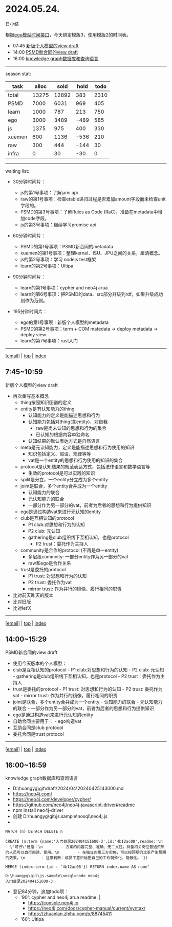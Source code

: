 # 2024.05.24.
日小结  

<a id="top"></a>
根据[ego模型时间接口](https://gitee.com/hyg/blog/blob/master/timeflow.md)，今天绑定模版3，使用模版2的时间表。

<a id="index"></a>
- 07:45	[新版个人模型的view draft](#20240524074500)  
- 14:00	[PSMD新合同的view draft](#20240524140000)  
- 16:00	[knowledge graph数据库和查询语言](#20240524160000)  

---
season stat:

| task | alloc | sold | hold | todo |
| --- | --- | --- | --- | --- |
| total | 13275 | 12892 | 383 | 2310 |
| PSMD | 7000 | 6031 | 969 | 405 |
| learn | 1000 | 787 | 213 | 750 |
| ego | 3000 | 3489 | -489 | 585 |
| js | 1375 | 975 | 400 | 330 |
| xuemen | 600 | 1136 | -536 | 210 |
| raw | 300 | 444 | -144 | 30 |
| infra | 0 | 30 | -30 | 0 |

---

waiting list:


- 30分钟时间片：
  - js的第1号事项：了解jami api
  - raw的第1号事项：检查etable递归过程是否累加amount字段而未检查unit字段的。
  - PSMD的第3号事项：了解Rules as Code (RaC)，准备在metadata中增加code字段。
  - js的第3号事项：继续学习promise api

- 60分钟时间片：
  - PSMD的第1号事项：PSMD新合同的metadata
  - xuemen的第1号事项：整理kernel、ISU、JPU之间的关系，厘清概念。
  - js的第2号事项：学习 nodejs test框架
  - learn的第2号事项：Ultipa

- 90分钟时间片：
  - learn的第1号事项：cypher and neo4j arua
  - learn的第6号事项：把PSMD的data、src部分升级到rdf，如果升级成功则作为范例。

- 195分钟时间片：
  - ego的第1号事项：新版个人模型的metadata
  - PSMD的第2号事项：term + COM matedata -> deploy metadata -> deploy view
  - learn的第7号事项：rust入门

---

<a href="mailto:huangyg@mars22.com?subject=关于2024.05.24.[新版个人模型的view draft]任务&body=日期: 20240524%0D%0A序号: 0%0D%0A手稿:../../draft/2024/05/20240524074500.md%0D%0A---请勿修改邮件主题及以上内容 从下一行开始写您的想法---%0D%0A">[email]</a> | [top](#top) | [index](#index)
<a id="20240524074500"></a>
## 7:45~10:59
新版个人模型的view draft

- 再次重写基本概念
    - thing按照知识图谱的定义
    - entity是有认知能力的thing
        - 认知能力的定义是能描述思想和行为
        - 认知能力包括对thing(含entity)、对自我
            - raw是尚未认知的思想和行为的集合
            - 已认知的根据内容单独命名
        - 认知结果的默认表达方式是自然语言
    - meta是元认知能力，定义是能描述思想和行为使用的知识
        - 知识包括定义、假设、规律等等
        - vat是一个entity的思想和行为使用的知识的集合
    - protocol是认知结果的规范表达方式，包括法律语言和数学语言等
        - 生效的protocol是可以实践的知识
    - spilit是分立，一个entity分立成为多个entity
    - joint是联合，多个entity合并成为一个entity
        - 认知能力的联合
        - 元认知能力的联合
        - 一部分作为另一部分的vat，前者为后者的思想和行为提供知识
    - ego是通过构造vat来进行元认知的entity
    - club是互相认知的protocol
        - P1 club:对思想和行为的认知
        - P2 club: 元认知
        - gathering是club组织线下互相认知，也是protocol
            - P2 trust：委托作为主持人
    - community是合作的protocol (不再是单一entity)
        - 多层级commnity: 一部分entity作为另一部分的vat
        - raw和ego是合作关系
    - trust是委托的protocol
        - P1 trust: 对思想和行为的认知
        - P2 trust: 委托作为vat
        - mirror trust: 作为并行的镜像，履行相同的职责
- 比对前天昨天的版本
- 比对旧版
- 比对let‘X

---

<a href="mailto:huangyg@mars22.com?subject=关于2024.05.24.[PSMD新合同的view draft]任务&body=日期: 20240524%0D%0A序号: 1%0D%0A手稿:../../draft/2024/05/20240524140000.md%0D%0A---请勿修改邮件主题及以上内容 从下一行开始写您的想法---%0D%0A">[email]</a> | [top](#top) | [index](#index)
<a id="20240524140000"></a>
## 14:00~15:29
PSMD新合同的view draft

- 使用今天版本的个人模型：
- club是互相认知的protocol
        - P1 club:对思想和行为的认知
        - P2 club: 元认知
        - gathering是club组织线下互相认知，也是protocol
                - P2 trust：委托作为主持人
- trust是委托的protocol
        - P1 trust: 对思想和行为的认知
        - P2 trust: 委托作为vat
        - mirror trust: 作为并行的镜像，履行相同的职责
- joint是联合，多个entity合并成为一个entity
        - 认知能力的联合
        - 元认知能力的联合
        - 一部分作为另一部分的vat，前者为后者的思想和行为提供知识
- ego是通过构造vat来进行元认知的entity
- 自助合同主要用于：
        - ego构造vat
- 互助合同是club protocol
- 委托合同是trust protocol

---

<a href="mailto:huangyg@mars22.com?subject=关于2024.05.24.[knowledge graph数据库和查询语言]任务&body=日期: 20240524%0D%0A序号: 2%0D%0A手稿:../../draft/2024/05/20240524160000.md%0D%0A---请勿修改邮件主题及以上内容 从下一行开始写您的想法---%0D%0A">[email]</a> | [top](#top) | [index](#index)
<a id="20240524160000"></a>
## 16:00~16:59
knowledge graph数据库和查询语言

- D:\huangyg\git\draft\2024\04\20240425143000.md
- https://neo4j.com/
- https://neo4j.com/developer/cypher/
- https://github.com/neo4j/neo4j-javascript-driver#readme
- npm install neo4j-driver
- 创建 D:\huangyg\git\js.sample\nosql\neo4j.js
- 
```
MATCH (n) DETACH DELETE n

CREATE (n:term {name:'入门目录202404151600-3',id:'4b12ac08',readme:'\n      - \"可行\"是指：\n        - 方案的内容完整、准确、无二义性，具备相关岗位普通资质的人员可以自行阅读、使用。\n        - 在独立的第三方实施，可以按预期的比率产生预期的效果。\n       - 注意判断：成员下意识地把自己的工作特殊化、隐蔽化。'})

MERGE (index:term {id : '4b12ac08'}) RETURN index.name AS name'
```
```
D:\huangyg\git\js.sample\nosql>node neo4j
入门目录202404151600-3
```

-  登记84分钟，追加todo项：
    - '90': cypher and neo4j arua
      readme: |
        - https://console.neo4j.io
        - https://neo4j.com/docs/cypher-manual/current/syntax/
        - https://zhuanlan.zhihu.com/p/88745411
    - '60': Ultipa 
